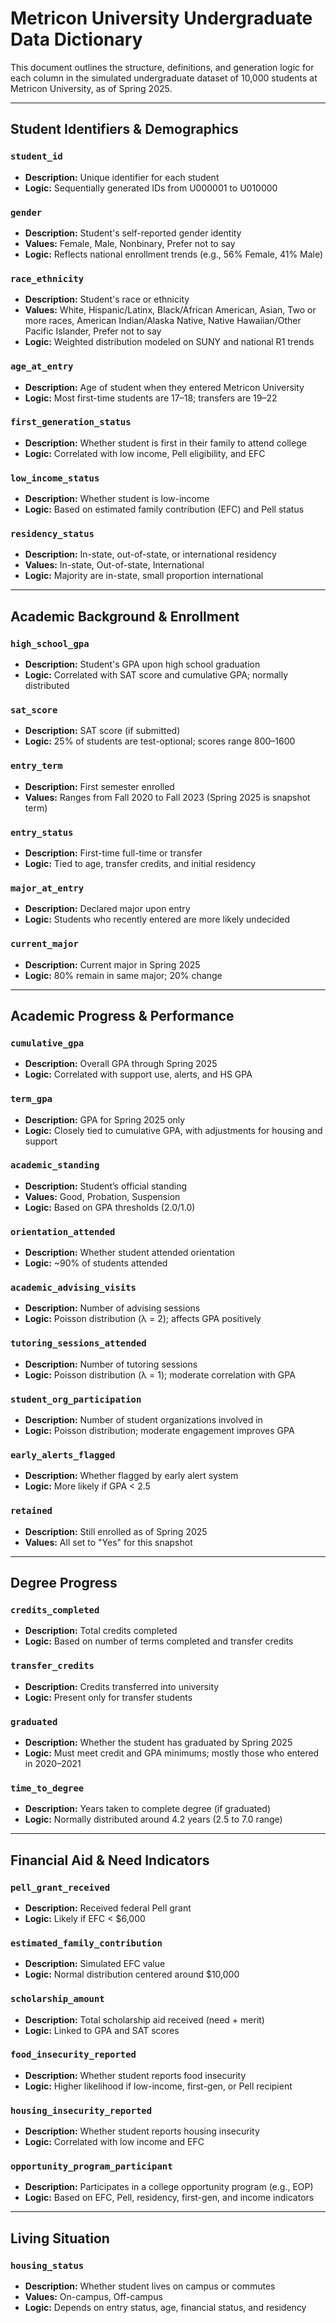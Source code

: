 # Metricon University Undergraduate Data Dictionary

This document outlines the structure, definitions, and generation logic for each column in the simulated undergraduate dataset of 10,000 students at Metricon University, as of Spring 2025.

---

## Student Identifiers & Demographics

### `student_id`
- **Description:** Unique identifier for each student
- **Logic:** Sequentially generated IDs from U000001 to U010000

### `gender`
- **Description:** Student's self-reported gender identity
- **Values:** Female, Male, Nonbinary, Prefer not to say
- **Logic:** Reflects national enrollment trends (e.g., 56% Female, 41% Male)

### `race_ethnicity`
- **Description:** Student's race or ethnicity
- **Values:** White, Hispanic/Latinx, Black/African American, Asian, Two or more races, American Indian/Alaska Native, Native Hawaiian/Other Pacific Islander, Prefer not to say
- **Logic:** Weighted distribution modeled on SUNY and national R1 trends

### `age_at_entry`
- **Description:** Age of student when they entered Metricon University
- **Logic:** Most first-time students are 17–18; transfers are 19–22

### `first_generation_status`
- **Description:** Whether student is first in their family to attend college
- **Logic:** Correlated with low income, Pell eligibility, and EFC

### `low_income_status`
- **Description:** Whether student is low-income
- **Logic:** Based on estimated family contribution (EFC) and Pell status

### `residency_status`
- **Description:** In-state, out-of-state, or international residency
- **Values:** In-state, Out-of-state, International
- **Logic:** Majority are in-state, small proportion international

---

## Academic Background & Enrollment

### `high_school_gpa`
- **Description:** Student's GPA upon high school graduation
- **Logic:** Correlated with SAT score and cumulative GPA; normally distributed

### `sat_score`
- **Description:** SAT score (if submitted)
- **Logic:** 25% of students are test-optional; scores range 800–1600

### `entry_term`
- **Description:** First semester enrolled
- **Values:** Ranges from Fall 2020 to Fall 2023 (Spring 2025 is snapshot term)

### `entry_status`
- **Description:** First-time full-time or transfer
- **Logic:** Tied to age, transfer credits, and initial residency

### `major_at_entry`
- **Description:** Declared major upon entry
- **Logic:** Students who recently entered are more likely undecided

### `current_major`
- **Description:** Current major in Spring 2025
- **Logic:** 80% remain in same major; 20% change

---

## Academic Progress & Performance

### `cumulative_gpa`
- **Description:** Overall GPA through Spring 2025
- **Logic:** Correlated with support use, alerts, and HS GPA

### `term_gpa`
- **Description:** GPA for Spring 2025 only
- **Logic:** Closely tied to cumulative GPA, with adjustments for housing and support

### `academic_standing`
- **Description:** Student’s official standing
- **Values:** Good, Probation, Suspension
- **Logic:** Based on GPA thresholds (2.0/1.0)

### `orientation_attended`
- **Description:** Whether student attended orientation
- **Logic:** ~90% of students attended

### `academic_advising_visits`
- **Description:** Number of advising sessions
- **Logic:** Poisson distribution (λ = 2); affects GPA positively

### `tutoring_sessions_attended`
- **Description:** Number of tutoring sessions
- **Logic:** Poisson distribution (λ = 1); moderate correlation with GPA

### `student_org_participation`
- **Description:** Number of student organizations involved in
- **Logic:** Poisson distribution; moderate engagement improves GPA

### `early_alerts_flagged`
- **Description:** Whether flagged by early alert system
- **Logic:** More likely if GPA < 2.5

### `retained`
- **Description:** Still enrolled as of Spring 2025
- **Values:** All set to "Yes" for this snapshot

---

## Degree Progress

### `credits_completed`
- **Description:** Total credits completed
- **Logic:** Based on number of terms completed and transfer credits

### `transfer_credits`
- **Description:** Credits transferred into university
- **Logic:** Present only for transfer students

### `graduated`
- **Description:** Whether the student has graduated by Spring 2025
- **Logic:** Must meet credit and GPA minimums; mostly those who entered in 2020–2021

### `time_to_degree`
- **Description:** Years taken to complete degree (if graduated)
- **Logic:** Normally distributed around 4.2 years (2.5 to 7.0 range)

---

## Financial Aid & Need Indicators

### `pell_grant_received`
- **Description:** Received federal Pell grant
- **Logic:** Likely if EFC < $6,000

### `estimated_family_contribution`
- **Description:** Simulated EFC value
- **Logic:** Normal distribution centered around $10,000

### `scholarship_amount`
- **Description:** Total scholarship aid received (need + merit)
- **Logic:** Linked to GPA and SAT scores

### `food_insecurity_reported`
- **Description:** Whether student reports food insecurity
- **Logic:** Higher likelihood if low-income, first-gen, or Pell recipient

### `housing_insecurity_reported`
- **Description:** Whether student reports housing insecurity
- **Logic:** Correlated with low income and EFC

### `opportunity_program_participant`
- **Description:** Participates in a college opportunity program (e.g., EOP)
- **Logic:** Based on EFC, Pell, residency, first-gen, and income indicators

---

## Living Situation

### `housing_status`
- **Description:** Whether student lives on campus or commutes
- **Values:** On-campus, Off-campus
- **Logic:** Depends on entry status, age, financial status, and residency

